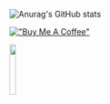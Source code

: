 ![Anurag's GitHub stats](https://github-readme-stats.vercel.app/api?username=lucaspape&show_icons=false&theme=synthwave)

[!["Buy Me A Coffee"](https://www.buymeacoffee.com/assets/img/custom_images/orange_img.png)](https://www.buymeacoffee.com/lucaspape)

<img src="https://upload.wikimedia.org/wikipedia/commons/8/8a/LGBT_Rainbow_Flag.png" width="15%">
